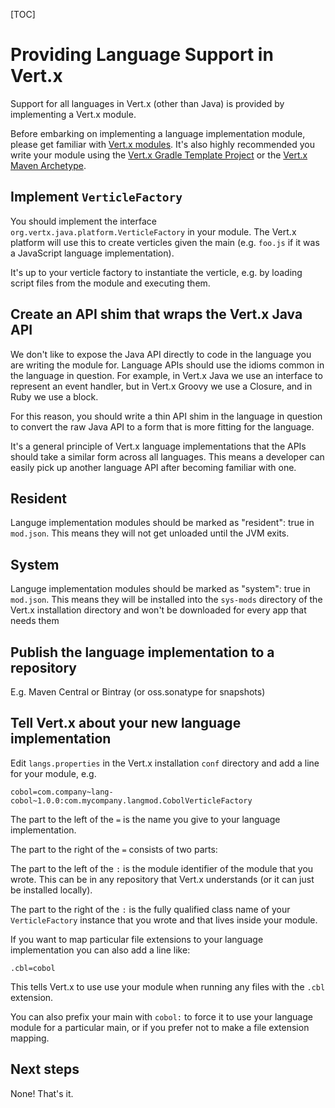 <!--
This work is licensed under the Creative Commons Attribution-ShareAlike 3.0 Unported License.
To view a copy of this license, visit http://creativecommons.org/licenses/by-sa/3.0/ or send
a letter to Creative Commons, 444 Castro Street, Suite 900, Mountain View, California, 94041, USA.
-->

[TOC]

# Providing Language Support in Vert.x 

Support for all languages in Vert.x (other than Java) is provided by implementing a Vert.x module.

Before embarking on implementing a language implementation module, please get familiar with [Vert.x modules](mods_manual.html). It's also highly recommended you write your module using the [Vert.x Gradle Template Project](gradle_dev.html) or the [Vert.x Maven Archetype](maven_dev.html).

## Implement `VerticleFactory`

You should implement the interface `org.vertx.java.platform.VerticleFactory` in your module. The Vert.x platform will use this to create verticles given the main (e.g. `foo.js` if it was a JavaScript language implementation).

It's up to your verticle factory to instantiate the verticle, e.g. by loading script files from the module and executing them.

## Create an API shim that wraps the Vert.x Java API

We don't like to expose the Java API directly to code in the language you are writing the module for. Language APIs should use the idioms common in the language in question. For example, in Vert.x Java we use an interface to represent an event handler, but in Vert.x Groovy we use a Closure, and in Ruby we use a block.

For this reason, you should write a thin API shim in the language in question to convert the raw Java API to a form that is more fitting for the language.

It's a general principle of Vert.x language implementations that the APIs should take a similar form across all languages. This means a developer can easily pick up another language API after becoming familiar with one.

## Resident

Languge implementation modules should be marked as "resident": true in `mod.json`. This means they will not get unloaded until the JVM exits.

## System

Languge implementation modules should be marked as "system": true in `mod.json`. This means they will be installed into the `sys-mods` directory of the Vert.x installation directory and won't be downloaded for every app that needs them

## Publish the language implementation to a repository

E.g. Maven Central or Bintray (or oss.sonatype for snapshots)

## Tell Vert.x about your new language implementation

Edit `langs.properties` in the Vert.x installation `conf` directory and add a line for your module, e.g.

    cobol=com.company~lang-cobol~1.0.0:com.mycompany.langmod.CobolVerticleFactory

The part to the left of the `=` is the name you give to your language implementation.

The part to the right of the `=` consists of two parts:

The part to the left of the `:` is the module identifier of the module that you wrote. This can be in any repository that Vert.x understands (or it can just be installed locally).

The part to the right of the `:` is the fully qualified class name of your `VerticleFactory` instance that you wrote and that lives inside your module.

If you want to map particular file extensions to your language implementation you can also add a line like:

    .cbl=cobol

This tells Vert.x to use use your module when running any files with the `.cbl` extension.

You can also prefix your main with `cobol:` to force it to use your language module for a particular main, or if you prefer not to make a file extension mapping.

## Next steps

None! That's it.

